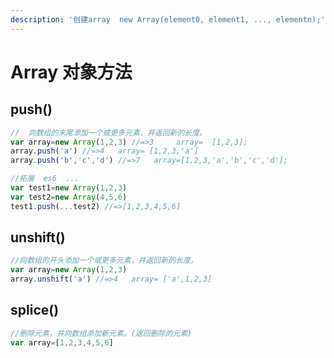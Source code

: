 ```yaml
---
description: '创建array  new Array(element0, element1, ..., elementn);'
---
```


# Array 对象方法

## push\(\) 

```javascript
//	向数组的末尾添加一个或更多元素，并返回新的长度。
var array=new Array(1,2,3) //=>3     array=  [1,2,3];
array.push('a') //=>4   array= [1,2,3,'a']
array.push('b','c','d') //=>7   array=[1,2,3,'a','b','c','d'];

//拓展  es6  ...
var test1=new Array(1,2,3)
var test2=new Array(4,5,6)
test1.push(...test2) //=>[1,2,3,4,5,6]

```

## unshift\(\) 

```javascript
//向数组的开头添加一个或更多元素，并返回新的长度。  
var array=new Array(1,2,3)
array.unshift('a') //=>4   array= ['a',1,2,3]
```

## splice\(\)

```javascript
//删除元素，并向数组添加新元素。(返回删除的元素)
var array=[1,2,3,4,5,6]


```

